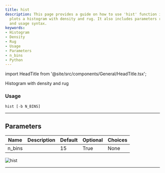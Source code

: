 ```yaml
---
title: hist
description: This page provides a guide on how to use 'hist' function in Python which
  plots a histogram with density and rug. It also includes parameters related information
  and usage syntax.
keywords:
- Histogram
- Density
- Rug
- Usage
- Parameters
- n_bins
- Python
---
```


import HeadTitle from '@site/src/components/General/HeadTitle.tsx';

<HeadTitle title="stocks/qa/hist - Reference | OpenBB Terminal Docs" />

Histogram with density and rug

### Usage

```python
hist [-b N_BINS]
```

---

## Parameters

| Name | Description | Default | Optional | Choices |
| ---- | ----------- | ------- | -------- | ------- |
| n_bins |  | 15 | True | None |

![hist](https://user-images.githubusercontent.com/46355364/154306947-aaba936a-ac07-40e2-a5a6-bf1fab460cd0.png)

---
